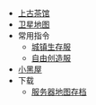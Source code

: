 * [上古茶馆](https://bbs.mimaru.me)
* [卫星地图](http://map.mimaru.me:8123)
* 常用指令
  <!-- * [陶可尼亚](/navbar/cmds/mew.md) -->
  * [城镇生存服](/navbar/cmds/survival.md)
  * [自由创造服](/navbar/cmds/creative.md)
* [小黑屋](http://bans.mimaru.me)
* 下载<i class="fas fa-cloud-download-alt"></i>
  <!-- * [客户端整合包](/navbar/downloads/clients.md) -->
  * [服务器地图存档](/navbar/downloads/saves.md)
<!-- * [皮肤站](https://skin.mimaru.me) -->
<!-- * [TeamSpeak](welcome/teamspeak.md) -->
